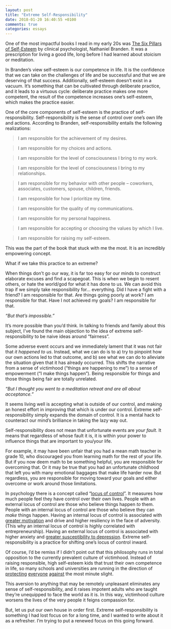```yaml
---
layout: post
title: "Extreme Self-Responsibility"
date: 2018-01-20 16:40:55 +0100
comments: true
categories: essays
---
```

One of the most impactful books I read in my early 20s was [The Six Pillars of Self-Esteem](https://www.goodreads.com/book/show/79352.Six_Pillars_of_Self_Esteem) by clinical psychologist, Nathaniel Branden. It was a prescription for living a good life, long before I had learned about stoicism or meditation.

<!-- More -->

In Branden’s view self-esteem is our competence in life. It is the confidence that we can take on the challenges of life and be successful and that we are deserving of that success. Additionally, self-esteem doesn’t exist in a vacuum. It’s something that can be cultivated through deliberate practice, and it leads to a virtuous cycle: deliberate practice makes one more competent, the result of the competence increases one’s self-esteem, which makes the practice easier.

One of the core components of self-esteem is the practice of self-responsibility. Self-responsibility is the sense of control over one’s own life and actions. According to Branden, self-responsibility entails the following realizations:

> I am responsible for the achievement of my desires.

> I am responsible for my choices and actions.

> I am responsible for the level of consciousness I bring to my work.

> I am responsible for the level of consciousness I bring to my relationships.

> I am responsible for my behavior with other people – coworkers, associates, customers, spouse, children, friends.

> I am responsible for how I prioritize my time.

> I am responsible for the quality of my communications.

> I am responsible for my personal happiness.

> I am responsible for accepting or choosing the values by which I live. 

> I am responsible for raising my self-esteem.

This was the part of the book that stuck with me the most. It is an incredibly empowering concept.

What if we take this practice to an extreme?

When things don’t go our way, it is far too easy for our minds to construct elaborate excuses and find a scapegoat. This is when we begin to resent others, or hate the world/god for what it has done to us. We can avoid this trap if we simply take responsibility for… everything. Did I have a fight with a friend? I am responsible for that. Are things going poorly at work? I am responsible for that. Have I not achieved my goals? I am responsible for that.

*“But that’s impossible.”*

It’s more possible than you’d think. In talking to friends and family about this subject, I’ve found the main objection to the idea of extreme self-responsibility to be naive ideas around “fairness”.

Some adverse event occurs and we immediately lament that it was not fair that *it happened to us*. Instead, what we can do is to a) try to pinpoint how our own actions led to that outcome, and b) see what we can do to alleviate the situation given that it has already occurred. This shifts the narrative from a sense of victimhood (“things are happening to me”) to a sense of empowerment (“I make things happen”). Being responsible for things and those things being fair are totally unrelated.

*“But I thought you went to a meditation retreat and are all about acceptance.”*

It seems living well is accepting what is outside of our control, and making an honest effort in improving that which is under our control. Extreme self-responsibility simply expands the domain of control. It is a mental hack to counteract our mind’s brilliance in taking the lazy way out.

Self-responsibility does not mean that unfortunate events are *your fault*. It means that regardless of whose fault it is, it is within your power to influence things that are important to you/your life. 

For example, it may have been unfair that you had a mean math teacher in grade 10, who discouraged you from learning math for the rest of your life. But if you now deem math to be something helpful, you are responsible for overcoming that. Or it may be true that you had an unfortunate childhood that left you with many emotional baggages that make life harder now. But regardless, you are responsible for moving toward your goals and either overcome or work around those limitations.

In psychology there is a concept called “[locus of control](https://en.wikipedia.org/wiki/Locus_of_control)”. It measures how much people feel they have control over their own lives. People with an external locus of control are those who believe things happen *to* them. People with an internal locus of control are those who believe they can *make* things happen. Having an internal locus of control is associated with [greater motivation](https://www.psychologytoday.com/blog/moments-matter/201708/locus-control) and drive and higher resiliency in the face of adversity. (This why an internal locus of control is highly correlated with entrepreneurship). Having an external locus of control is associated with higher anxiety and [greater susceptibility to depression](http://psycnet.apa.org/record/1988-35828-001). Extreme self-responsibility is a practice for shifting one’s locus of control inward.

Of course, I’d be remiss if I didn’t point out that this philosophy runs in total opposition to the currently prevalent culture of victimhood. Instead of raising responsible, high self-esteem kids that trust their own competence in life, so many schools and universities are running in the direction of [protecting](https://www.nytimes.com/2015/03/22/opinion/sunday/judith-shulevitz-hiding-from-scary-ideas.html) [everyone](https://www.washingtonpost.com/news/grade-point/wp/2016/03/24/someone-wrote-trump-2016-on-emorys-campus-in-chalk-some-students-said-they-no-longer-feel-safe/?utm_term=.714d88d65bbc) [against](https://www.nytimes.com/2017/10/11/magazine/why-are-more-american-teenagers-than-ever-suffering-from-severe-anxiety.html) the most minute slight. 

This aversion to anything that may be remotely unpleasant  eliminates any sense of self-responsibility, and it raises impotent adults who are taught they’re unequipped to face the world as it is. In this way, victimhood culture worsens the lives of the very people it feigns compassion for.

But, let us put our own house in order first. Extreme self-responsibility is something I had lost focus on for a long time, and I wanted to write about it as a refresher. I’m trying to put a renewed focus on this going forward.




